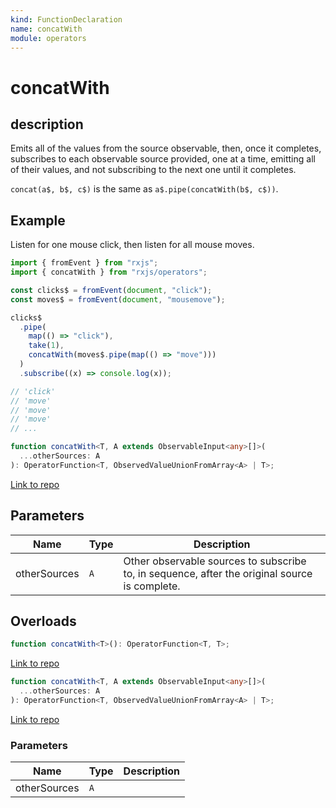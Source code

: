 ```yaml
---
kind: FunctionDeclaration
name: concatWith
module: operators
---
```


# concatWith

## description

Emits all of the values from the source observable, then, once it completes, subscribes
to each observable source provided, one at a time, emitting all of their values, and not subscribing
to the next one until it completes.

`concat(a$, b$, c$)` is the same as `a$.pipe(concatWith(b$, c$))`.

## Example

Listen for one mouse click, then listen for all mouse moves.

```ts
import { fromEvent } from "rxjs";
import { concatWith } from "rxjs/operators";

const clicks$ = fromEvent(document, "click");
const moves$ = fromEvent(document, "mousemove");

clicks$
  .pipe(
    map(() => "click"),
    take(1),
    concatWith(moves$.pipe(map(() => "move")))
  )
  .subscribe((x) => console.log(x));

// 'click'
// 'move'
// 'move'
// 'move'
// ...
```

```ts
function concatWith<T, A extends ObservableInput<any>[]>(
  ...otherSources: A
): OperatorFunction<T, ObservedValueUnionFromArray<A> | T>;
```

[Link to repo](https://github.com/ReactiveX/rxjs/blob/master/src/internal/operators/concatWith.ts#L47-L52)

## Parameters

| Name         | Type | Description                                                                                   |
| ------------ | ---- | --------------------------------------------------------------------------------------------- |
| otherSources | `A`  | Other observable sources to subscribe to, in sequence, after the original source is complete. |

## Overloads

```ts
function concatWith<T>(): OperatorFunction<T, T>;
```

[Link to repo](https://github.com/ReactiveX/rxjs/blob/master/src/internal/operators/concatWith.ts#L6-L6)

```ts
function concatWith<T, A extends ObservableInput<any>[]>(
  ...otherSources: A
): OperatorFunction<T, ObservedValueUnionFromArray<A> | T>;
```

[Link to repo](https://github.com/ReactiveX/rxjs/blob/master/src/internal/operators/concatWith.ts#L7-L7)

### Parameters

| Name         | Type | Description |
| ------------ | ---- | ----------- |
| otherSources | `A`  |             |
